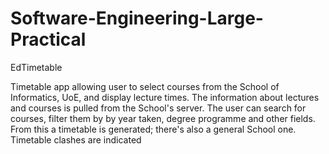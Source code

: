 Software-Engineering-Large-Practical
====================================

EdTimetable

Timetable app allowing user to select courses from the School of Informatics, UoE, and display lecture times.
The information about lectures and courses is pulled from the School's server. The user can search for courses, filter them by by
year taken, degree programme and other fields. From this a timetable is generated; there's also a general School one. 
Timetable clashes are indicated
